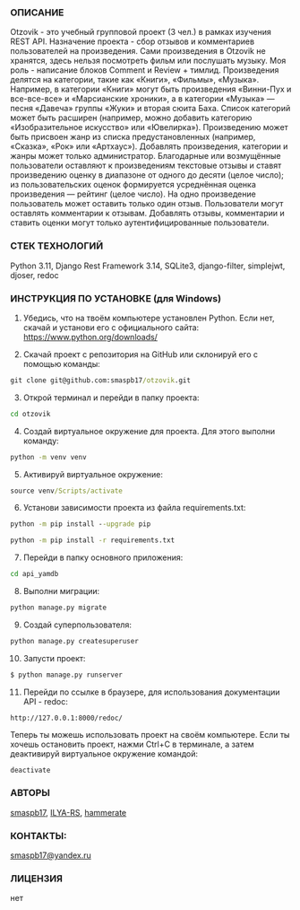 ### ОПИСАНИЕ

Otzovik - это учебный групповой проект (3 чел.) в рамках изучения REST API. Назначение проекта - сбор отзывов и комментариев пользователей на произведения. Сами произведения в Otzovik не хранятся, здесь нельзя посмотреть фильм или послушать музыку. Моя роль - написание блоков Comment и Review + тимлид.
Произведения делятся на категории, такие как «Книги», «Фильмы», «Музыка». Например, в категории «Книги» могут быть произведения «Винни-Пух и все-все-все» и «Марсианские хроники», а в категории «Музыка» — песня «Давеча» группы «Жуки» и вторая сюита Баха. Список категорий может быть расширен (например, можно добавить категорию «Изобразительное искусство» или «Ювелирка»). 
Произведению может быть присвоен жанр из списка предустановленных (например, «Сказка», «Рок» или «Артхаус»). 
Добавлять произведения, категории и жанры может только администратор.
Благодарные или возмущённые пользователи оставляют к произведениям текстовые отзывы и ставят произведению оценку в диапазоне от одного до десяти (целое число); из пользовательских оценок формируется усреднённая оценка произведения — рейтинг (целое число). На одно произведение пользователь может оставить только один отзыв.
Пользователи могут оставлять комментарии к отзывам.
Добавлять отзывы, комментарии и ставить оценки могут только аутентифицированные пользователи.

### СТЕК ТЕХНОЛОГИЙ

Python 3.11, Django Rest Framework 3.14, SQLite3, django-filter, simplejwt, djoser, redoc 

### ИНСТРУКЦИЯ ПО УСТАНОВКЕ (для Windows)

1. Убедись, что на твоём компьютере установлен Python. Если нет, скачай и установи его с официального сайта: https://www.python.org/downloads/

2. Скачай проект с репозитория на GitHub или склонируй его с помощью команды:
```cmd
git clone git@github.com:smaspb17/otzovik.git
```
3. Открой терминал и перейди в папку проекта:
```cmd
cd otzovik
```
4. Создай виртуальное окружение для проекта. Для этого выполни команду:
```cmd
python -m venv venv
```
5. Активируй виртуальное окружение:
```cmd
source venv/Scripts/activate
```
6. Установи зависимости проекта из файла requirements.txt:
```cmd
python -m pip install --upgrade pip
```
```cmd
python -m pip install -r requirements.txt
```
7. Перейди в папку основного приложения:
```cmd
cd api_yamdb
```
8. Выполни миграции:
```cmd
python manage.py migrate
```
9. Создай суперпользователя:
```cmd
python manage.py createsuperuser
```
10. Запусти проект:
```cmd
$ python manage.py runserver
```
11. Перейди по ссылке в браузере, для использования документации API - redoc:
```
http://127.0.0.1:8000/redoc/
```
Теперь ты можешь использовать проект на своём компьютере. Если ты хочешь остановить проект, нажми Ctrl+C в терминале, а затем деактивируй виртуальное окружение командой:
```cmd
deactivate
```
### АВТОРЫ
[smaspb17](https://github.com/smaspb17), [ILYA-RS](https://github.com/ILYA-RS), [hammerate](https://github.com/hammerate)

### КОНТАКТЫ: 
smaspb17@yandex.ru

### ЛИЦЕНЗИЯ 
нет

